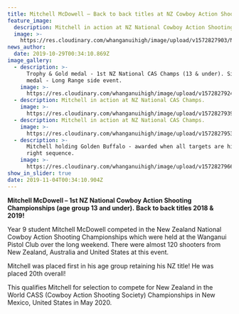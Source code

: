```yaml
---
title: Mitchell McDowell – Back to back titles at NZ Cowboy Action Shooting Champs
feature_image:
  description: Mitchell in action at NZ National Cowboy Action Shooting Championships.
  image: >-
    https://res.cloudinary.com/whanganuihigh/image/upload/v1572827903/News/2.imagejpeg_3_01.jpg
news_author:
  date: 2019-10-29T00:34:10.869Z
image_gallery:
  - description: >-
      Trophy & Gold medal - 1st NZ National CAS Champs (13 & under). Silver
      medal - Long Range side event.
    image: >-
      https://res.cloudinary.com/whanganuihigh/image/upload/v1572827924/News/1.IMG_20191028_205329_632.jpg
  - description: Mitchell in action at NZ National CAS Champs.
    image: >-
      https://res.cloudinary.com/whanganuihigh/image/upload/v1572827939/News/3.imagejpeg_2_13.jpg
  - description: Mitchell in action at NZ National CAS Champs.
    image: >-
      https://res.cloudinary.com/whanganuihigh/image/upload/v1572827953/News/4.Screenshot_20190728-124952.jpg
  - description: >-
      Mitchell holding Golden Buffalo - awarded when all targets are hit in the
      right sequence.
    image: >-
      https://res.cloudinary.com/whanganuihigh/image/upload/v1572827966/News/imagejpeg._2_03.jpg
show_in_slider: true
date: 2019-11-04T00:34:10.904Z
---
```

**Mitchell McDowell – 1st  NZ National Cowboy Action Shooting Championships (age group 13 and under).** 
**Back to back titles 2018 & 2019!** 

Year 9 student Mitchell McDowell competed in the New Zealand National Cowboy Action Shooting Championships which were held at the Wanganui Pistol Club over the long weekend. There were almost 120 shooters from New Zealand, Australia and United States at this event. 

Mitchell was placed first in his age group retaining his NZ title! He was placed 20th overall!

This qualifies Mitchell for selection to compete for New Zealand in the World CASS (Cowboy Action Shooting Society) Championships in New Mexico, United States in May 2020.
